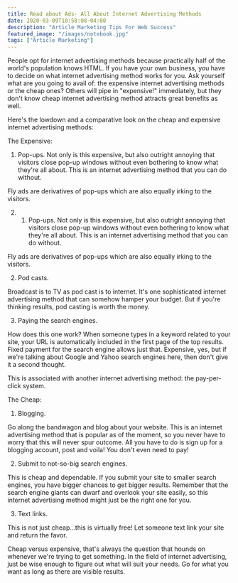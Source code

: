 ```yaml
---
title: Read about Ads- All About Internet Advertising Methods
date: 2020-03-09T10:58:08-04:00
description: "Article Marketing Tips For Web Success"
featured_image: "/images/notebook.jpg"
tags: ["Article Marketing"]
---
```


People opt for internet advertising methods because practically half of the world's population knows HTML. If you have your own business, you have to decide on what internet advertising method works for you. Ask yourself what are you going to avail of: the expensive internet advertising methods or the cheap ones? Others will pipe in "expensive!" immediately, but they don't know cheap internet advertising method attracts great benefits as well.

Here's the lowdown and a comparative look on the cheap and expensive internet advertising methods:

The Expensive:

1. Pop-ups. Not only is this expensive, but also outright annoying that visitors close pop-up windows without even bothering to know what they're all about. This is an internet advertising method that you can do without. 

Fly ads are derivatives of pop-ups which are also equally irking to the visitors.

2. 1. Pop-ups. Not only is this expensive, but also outright annoying that visitors close pop-up windows without even bothering to know what they're all about. This is an internet advertising method that you can do without. 

Fly ads are derivatives of pop-ups which are also equally irking to the visitors.

2. Pod casts.

Broadcast is to TV as pod cast is to internet. It's one sophisticated internet advertising method that can somehow hamper your budget. But if you're thinking results, pod casting is worth the money.

3. Paying the search engines.

How does this one work? When someone types in a keyword related to your site, your URL is automatically included in the first page of the top results. Fixed payment for the search engine allows just that. Expensive, yes, but if we're talking about Google and Yahoo search engines here, then don't give it a second thought.


This is associated with another internet advertising method: the pay-per-click system.

The Cheap:

1. Blogging.

Go along the bandwagon and blog about your website. This is an internet advertising method that is popular as of the moment, so you never have to worry that this will never spur outcome. All you have to do is sign up for a blogging account, post and voila! You don't even need to pay! 

2. Submit to not-so-big search engines.

This is cheap and dependable. If you submit your site to smaller search engines, you have bigger chances to get bigger results. Remember that the search engine giants can dwarf and overlook your site easily, so this internet advertising method might just be the right one for you.

3. Text links.

This is not just cheap...this is virtually free! Let someone text link your site and return the favor.

Cheap versus expensive, that's always the question that hounds on whenever we're trying to get something. In the field of internet advertising, just be wise enough to figure out what will suit your needs. Go for what you want as long as there are visible results. 